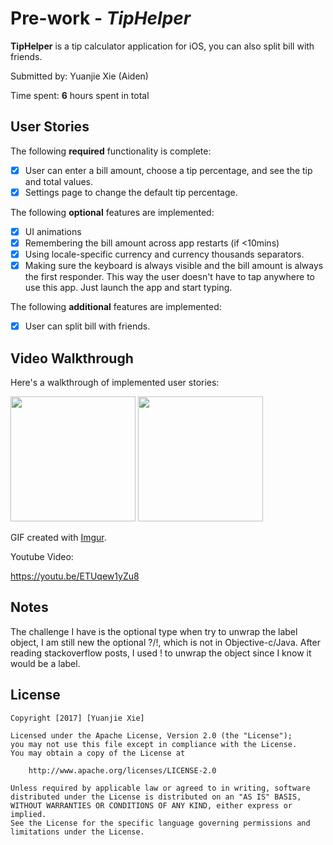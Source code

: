 # Pre-work - *TipHelper*

**TipHelper** is a tip calculator application for iOS, you can also split bill with friends.

Submitted by: Yuanjie Xie (Aiden)

Time spent: **6** hours spent in total

## User Stories

The following **required** functionality is complete:

* [X] User can enter a bill amount, choose a tip percentage, and see the tip and total values.
* [X] Settings page to change the default tip percentage.

The following **optional** features are implemented:
* [X] UI animations
* [X] Remembering the bill amount across app restarts (if <10mins)
* [X] Using locale-specific currency and currency thousands separators.
* [X] Making sure the keyboard is always visible and the bill amount is always the first responder. This way the user doesn't have to tap anywhere to use this app. Just launch the app and start typing.

The following **additional** features are implemented:

* [X] User can split bill with friends.

## Video Walkthrough 

Here's a walkthrough of implemented user stories:

<img src="http://imgur.com/v5jLQlB.gif" width="200">
             <img src="http://imgur.com/V1EYieX.gif" width="200">

GIF created with [Imgur](http://imgur.com/).


Youtube Video:

https://youtu.be/ETUqew1yZu8

## Notes

The challenge I have is the optional type when try to unwrap the label object, I am still new the optional ?/!, which is not in Objective-c/Java. After reading stackoverflow posts, I used ! to unwrap the object since I know it would be a label.

## License

    Copyright [2017] [Yuanjie Xie]

    Licensed under the Apache License, Version 2.0 (the "License");
    you may not use this file except in compliance with the License.
    You may obtain a copy of the License at

        http://www.apache.org/licenses/LICENSE-2.0

    Unless required by applicable law or agreed to in writing, software
    distributed under the License is distributed on an "AS IS" BASIS,
    WITHOUT WARRANTIES OR CONDITIONS OF ANY KIND, either express or implied.
    See the License for the specific language governing permissions and
    limitations under the License.

